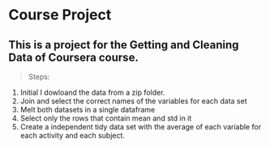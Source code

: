 Course Project
=============



## This is a project for the Getting and Cleaning Data of Coursera course.
> Steps:
1. Initial I dowloand the data from a zip folder.
2. Join and select the correct names of the variables for each data set
3. Melt both datasets in a single dataframe
4. Select only the rows that contain mean and std in it
5. Create a independent tidy data set with the average of each variable for each activity and each subject.
